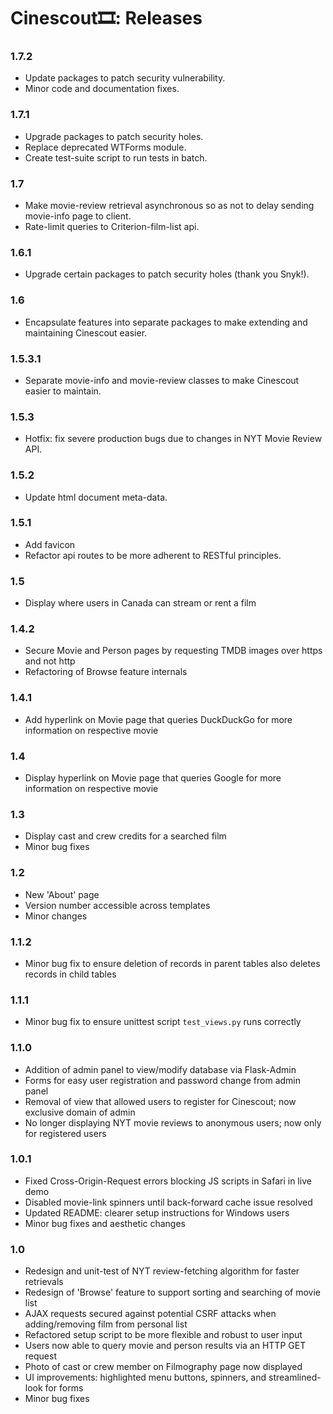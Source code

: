 # Cinescout🎞: Releases

### 1.7.2
- Update packages to patch security vulnerability.
- Minor code and documentation fixes.

### 1.7.1
- Upgrade packages to patch security holes.
- Replace deprecated WTForms module.
- Create test-suite script to run tests in batch. 

### 1.7
- Make movie-review retrieval asynchronous so as not to delay sending movie-info page to client.
- Rate-limit queries to Criterion-film-list api.

### 1.6.1
- Upgrade certain packages to patch security holes (thank you Snyk!).

### 1.6
- Encapsulate features into separate packages to make extending and maintaining Cinescout easier.

### 1.5.3.1
- Separate movie-info and movie-review classes to make Cinescout easier to maintain.

### 1.5.3
- Hotfix: fix severe production bugs due to changes in NYT Movie Review API. 

### 1.5.2
- Update html document meta-data. 

### 1.5.1
- Add favicon
- Refactor api routes to be more adherent to RESTful principles. 

### 1.5
- Display where users in Canada can stream or rent a film 

### 1.4.2
- Secure Movie and Person pages by requesting TMDB images over https and not http
- Refactoring of Browse feature internals

### 1.4.1
- Add hyperlink on Movie page that queries DuckDuckGo for more information on respective movie 

### 1.4
- Display hyperlink on Movie page that queries Google for more information on respective movie 

### 1.3
- Display cast and crew credits for a searched film
- Minor bug fixes


### 1.2
- New 'About' page
- Version number accessible across templates
- Minor changes

### 1.1.2
- Minor bug fix to ensure deletion of records in parent tables also deletes records in child tables

### 1.1.1
- Minor bug fix to ensure unittest script `test_views.py` runs correctly

### 1.1.0
- Addition of admin panel to view/modify database via Flask-Admin
- Forms for easy user registration and password change from admin panel
- Removal of view that allowed users to register for Cinescout; now exclusive domain of admin
- No longer displaying NYT movie reviews to anonymous users; now only for registered users

### 1.0.1
- Fixed Cross-Origin-Request errors blocking JS scripts in Safari in live demo
- Disabled movie-link spinners until back-forward cache issue resolved
- Updated README: clearer setup instructions for Windows users
- Minor bug fixes and aesthetic changes

### 1.0
- Redesign and unit-test of NYT review-fetching algorithm for faster retrievals
- Redesign of 'Browse' feature to support sorting and searching of movie list  
- AJAX requests secured against potential CSRF attacks when adding/removing film from personal list
- Refactored setup script to be more flexible and robust to user input
- Users now able to query movie and person results via an HTTP GET request
- Photo of cast or crew member on Filmography page now displayed
- UI improvements: highlighted menu buttons, spinners, and streamlined-look for forms
- Minor bug fixes
